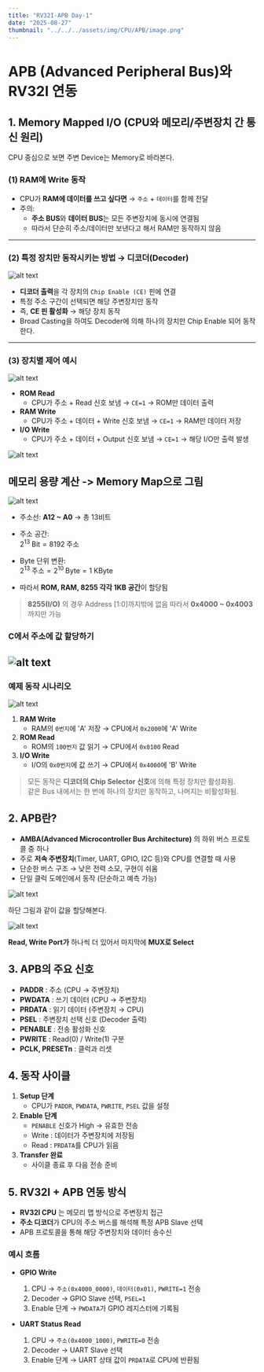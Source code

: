 ```yaml
---
title: "RV32I-APB Day-1"
date: "2025-08-27"
thumbnail: "../../../assets/img/CPU/APB/image.png"
---
```


# APB (Advanced Peripheral Bus)와 RV32I 연동

## 1. Memory Mapped I/O (CPU와 메모리/주변장치 간 통신 원리)
CPU 중심으로 보면 주변 Device는 Memory로 바라본다.

### (1) RAM에 Write 동작
- CPU가 **RAM에 데이터를 쓰고 싶다면** → `주소` + `데이터`를 함께 전달
- 주의:
  - **주소 BUS**와 **데이터 BUS**는 모든 주변장치에 동시에 연결됨
  - 따라서 단순히 주소/데이터만 보낸다고 해서 RAM만 동작하지 않음
---

### (2) 특정 장치만 동작시키는 방법 → **디코더(Decoder)**
![alt text](<../../../assets/img/CPU/APB/스크린샷 2025-08-27 093109.png>)
- **디코더 출력**을 각 장치의 `Chip Enable (CE)` 핀에 연결
- 특정 주소 구간이 선택되면 해당 주변장치만 동작
- 즉, **CE 핀 활성화** → 해당 장치 동작
- Broad Casting을 하여도 Decoder에 의해 하나의 장치만 Chip Enable 되어 동작한다.
---

### (3) 장치별 제어 예시
![alt text](<../../../assets/img/CPU/APB/화면 캡처 2025-08-27 094736.png>)
- **ROM Read**
  - CPU가 주소 + Read 신호 보냄 → `CE=1` → ROM만 데이터 출력
- **RAM Write**
  - CPU가 주소 + 데이터 + Write 신호 보냄 → `CE=1` → RAM만 데이터 저장
- **I/O Write**
  - CPU가 주소 + 데이터 + Output 신호 보냄 → `CE=1` → 해당 I/O만 출력 발생
  
![alt text](<../../../assets/img/CPU/APB/스크린샷 2025-08-27 103550.png>)

## 메모리 용량 계산 -> Memory Map으로 그림

![alt text](<../../../assets/img/CPU/APB/화면 캡처 2025-08-27 103715.png>)

- 주소선: **A12 ~ A0** → 총 13비트
- 주소 공간:  
  $2^{13} \; \text{Bit} = 8192 \; \text{주소}$  

- Byte 단위 변환:  
  $2^{13} \; \text{주소} = 2^{10} \; \text{Byte} = 1 \; \text{KByte}$  

- 따라서 **ROM, RAM, 8255 각각 1KB 공간**이 할당됨

> **8255(I/O)** 의 경우 Address [1:0]까지밖에 없음 
따라서 **0x4000 ~ 0x4003** 까지만 가능

### C에서 주소에 값 할당하기
![alt text](<../../../assets/img/CPU/APB/스크린샷 2025-08-27 105126.png>)
---

### 예제 동작 시나리오
![alt text](<../../../assets/img/CPU/APB/스크린샷 2025-08-27 093556.png>)
1. **RAM Write**  
   - RAM의 `0번지`에 'A' 저장 → CPU에서 `0x2000`에 'A' Write
2. **ROM Read**  
   - ROM의 `100번지` 값 읽기 → CPU에서 `0x0100` Read
3. **I/O Write**  
   - I/O의 `0x0번지`에 값 쓰기 → CPU에서 `0x4000`에 'B' Write

> 모든 동작은 **디코더의 Chip Selector 신호**에 의해 특정 장치만 활성화됨.  
> 같은 Bus 내에서는 한 번에 하나의 장치만 동작하고, 나머지는 비활성화됨.

## 2. APB란?
- **AMBA(Advanced Microcontroller Bus Architecture)** 의 하위 버스 프로토콜 중 하나
- 주로 **저속 주변장치**(Timer, UART, GPIO, I2C 등)와 CPU를 연결할 때 사용
- 단순한 버스 구조 → 낮은 전력 소모, 구현이 쉬움
- 단일 클럭 도메인에서 동작 (단순하고 예측 가능)
  
![alt text](<../../../assets/img/CPU/APB/스크린샷 2025-08-27 113153.png>)

하단 그림과 같이 값을 할당해본다.

![alt text](<../../../assets/img/CPU/APB/스크린샷 2025-08-27 113626.png>)

**Read, Write Port가** 하나씩 더 있어서 마지막에 **MUX로 Select**

## 3. APB의 주요 신호
- **PADDR** : 주소 (CPU → 주변장치)
- **PWDATA** : 쓰기 데이터 (CPU → 주변장치)
- **PRDATA** : 읽기 데이터 (주변장치 → CPU)
- **PSEL** : 주변장치 선택 신호 (Decoder 출력)
- **PENABLE** : 전송 활성화 신호
- **PWRITE** : Read(0) / Write(1) 구분
- **PCLK, PRESETn** : 클럭과 리셋

## 4. 동작 사이클
1. **Setup 단계**
   - CPU가 `PADDR`, `PWDATA`, `PWRITE`, `PSEL` 값을 설정
2. **Enable 단계**
   - `PENABLE` 신호가 High → 유효한 전송
   - Write : 데이터가 주변장치에 저장됨  
   - Read  : `PRDATA`를 CPU가 읽음
3. **Transfer 완료**
   - 사이클 종료 후 다음 전송 준비

## 5. RV32I + APB 연동 방식
- **RV32I CPU** 는 메모리 맵 방식으로 주변장치 접근
- **주소 디코더**가 CPU의 주소 버스를 해석해 특정 APB Slave 선택
- APB 프로토콜을 통해 해당 주변장치와 데이터 송수신

### 예시 흐름

- **GPIO Write**
  1. CPU → `주소(0x4000_0000)`, `데이터(0x01)`, `PWRITE=1` 전송
  2. Decoder → GPIO Slave 선택, `PSEL=1`
  3. Enable 단계 → `PWDATA`가 GPIO 레지스터에 기록됨

- **UART Status Read**
  1. CPU → `주소(0x4000_1000)`, `PWRITE=0` 전송
  2. Decoder → UART Slave 선택
  3. Enable 단계 → UART 상태 값이 `PRDATA`로 CPU에 반환됨
